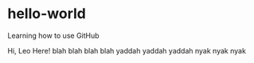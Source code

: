 # hello-world
Learning how to use GitHub

Hi, Leo Here! blah blah blah blah
yaddah yaddah yaddah
nyak nyak nyak
